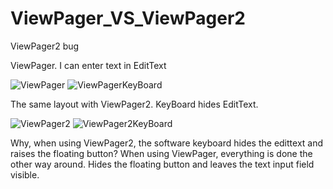# ViewPager_VS_ViewPager2
ViewPager2 bug

ViewPager.
I can enter text in EditText

![ViewPager](https://s3va.github.io/ViewPager_VS_ViewPager2/ViewPager.png)
![ViewPagerKeyBoard](https://s3va.github.io/ViewPager_VS_ViewPager2/ViewPagerKeyboard.png)

The same layout with ViewPager2.
KeyBoard hides EditText.

![ViewPager2](https://s3va.github.io/ViewPager_VS_ViewPager2/ViewPager2.png)
![ViewPager2KeyBoard](https://s3va.github.io/ViewPager_VS_ViewPager2/ViewPager2Keyboard.png)

Why, when using ViewPager2, the software keyboard hides the edittext and raises the floating button? 
When using ViewPager, everything is done the other way around. Hides the floating button and leaves the text input field visible.
